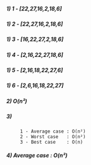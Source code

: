 ##### 1) 1 - [22,27,16,2,18,6]

##### 1) 2 - [22,27,16,2,18,6]

##### 1) 3 - [16,22,27,2,18,6]

##### 1) 4 - [2,16,22,27,18,6]

##### 1) 5 - [2,16,18,22,27,6]

##### 1) 6 - [2,6,16,18,22,27]

##### 2) O(n²)

##### 3) 
         1 - Average case : O(n²)
         2 - Worst case   : O(n²)
         3 - Best case    : O(n)
        
##### 4) Average case : O(n²)
